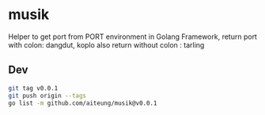 # musik

Helper to get port from PORT environment in Golang Framework, return port with colon: dangdut, koplo
also return without colon : tarling



## Dev

```sh
git tag v0.0.1
git push origin --tags
go list -m github.com/aiteung/musik@v0.0.1
```